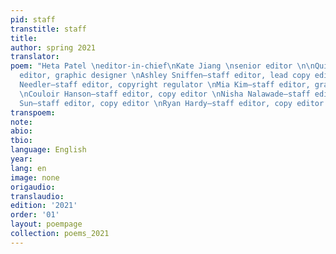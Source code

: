 ```yaml
---
pid: staff
transtitle: staff
title: 
author: spring 2021
translator: 
poem: "Heta Patel \neditor-in-chief\nKate Jiang \nsenior editor \n\nQuinn Gruber—staff
  editor, graphic designer \nAshley Sniffen—staff editor, lead copy editor \nChardonnay
  Needler—staff editor, copyright regulator \nMia Kim—staff editor, graphic designer
  \nCouloir Hanson—staff editor, copy editor \nNisha Nalawade—staff editor \nLiwa
  Sun—staff editor, copy editor \nRyan Hardy—staff editor, copy editor \n"
transpoem: 
note: 
abio: 
tbio: 
language: English
year: 
lang: en
image: none
origaudio: 
translaudio: 
edition: '2021'
order: '01'
layout: poempage
collection: poems_2021
---
```

